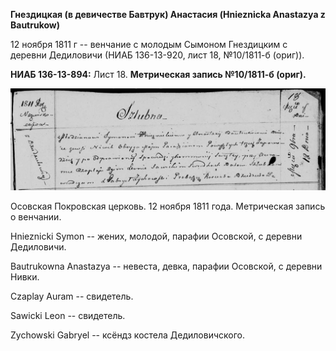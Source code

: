 **Гнездицкая (в девичестве Бавтрук) Анастасия (Hniеznicka Anastazya z
Bautrukow)**

12 ноября 1811 г -- венчание с молодым Сымоном Гнездицким с деревни
Дедиловичи (НИАБ 136-13-920, лист 18, №10/1811-б (ориг)).

**НИАБ 136-13-894:** Лист 18. **Метрическая запись №10/1811-б (ориг).**

![](./media/039d70dfdcd1b2c044b78ba976706c5b11a1bfea.png)

Осовская Покровская церковь. 12 ноября 1811 года. Метрическая запись о
венчании.

Hnieznicki Symon -- жених, молодой, парафии Осовской, с деревни
Дедиловичи.

Bautrukowna Anastazya -- невеста, девка, парафии Осовской, с деревни
Нивки.

Czaplay Auram -- свидетель.

Sawicki Leon -- свидетель.

Zychowski Gabryel -- ксёндз костела Дедиловичского.
